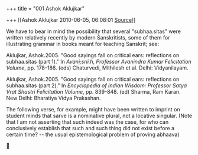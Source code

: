 +++
title = "001 Ashok Aklujkar"

+++
[[Ashok Aklujkar	2010-06-05, 06:08:01 [Source](https://groups.google.com/g/bvparishat/c/mTIwMgCDm6g)]]



We have to bear in mind the possibility that several "subhaa.sitas" were written relatively recently by modern Sanskritists, some of them for illustrating grammar in books meant for teaching Sanskrit; see:

  

Aklujkar, Ashok.2005. "Good sayings fall on critical ears: reflections on subhaa.sitas (part 1)." In *Avani;srii.h, Professor Avanindra Kumar Felicitation Volume*, pp. 178-186. (eds) Chaturvedi, Mithilesh et al. Delhi: Vidyanilayam.  

Aklujkar, Ashok.2005. "Good sayings fall on critical ears: reflections on subhaa.sitas (part 2)." In *Encyclopedia of Indian Wisdom: Professor Satya Vrat Shastri Felicitation Volume*, pp. 839-848. (ed) Sharma, Ram Karan. New Delhi: Bharatiya Vidya Prakashan.

  

The following verse, for example, might have been written to imprint on student minds that sarve is a nominative plural, not a locative singular. (Note that I am not asserting that such indeed was the case, for who can conclusively establish that such and such thing did not exist before a certain time? -- the usual epistemological problem of proving abhaava)



